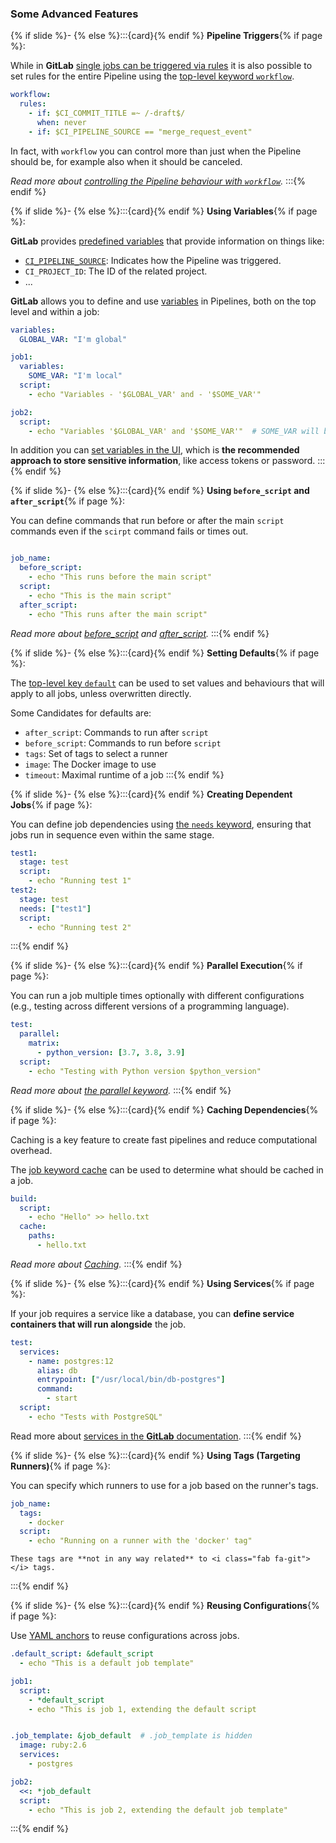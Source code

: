 ### Some Advanced Features

{% if slide %}- {% else %}:::{card}{% endif %} **Pipeline Triggers**{% if page %}:

While in **GitLab** [single jobs can be triggered via rules](https://docs.gitlab.com/ee/ci/yaml/#rules) it is also possible to set rules for the entire Pipeline using the [top-level keyword `workflow`](https://docs.gitlab.com/ee/ci/yaml/#workflow).

```yaml
workflow:
  rules:
    - if: $CI_COMMIT_TITLE =~ /-draft$/
      when: never
    - if: $CI_PIPELINE_SOURCE == "merge_request_event"
```
In fact, with `workflow` you can control more than just when the Pipeline should be, for example also when it should be canceled. 

_Read more about [controlling the Pipeline behaviour with `workflow`](https://docs.gitlab.com/ee/ci/yaml/workflow.html)._
:::{% endif %}

{% if slide %}- {% else %}:::{card}{% endif %} **Using Variables**{% if page %}:

**GitLab** provides [predefined variables](https://docs.gitlab.com/ee/ci/variables/predefined_variables.html#predefined-variables) that provide information on things like:

- [`CI_PIPELINE_SOURCE`](https://docs.gitlab.com/ee/ci/jobs/job_rules.html#ci_pipeline_source-predefined-variable): Indicates how the Pipeline was triggered.
- `CI_PROJECT_ID`: The ID of the related project.
- ...

**GitLab** allows you to define and use [variables](https://docs.gitlab.com/ee/ci/yaml/#variables) in Pipelines, both on the top level and within a job:

```yaml
variables:
  GLOBAL_VAR: "I'm global"

job1:
  variables:
    SOME_VAR: "I'm local"
  script:
    - echo "Variables - '$GLOBAL_VAR' and - '$SOME_VAR'"

job2:
  script:
    - echo "Variables '$GLOBAL_VAR' and '$SOME_VAR'"  # SOME_VAR will be ''
```

In addition you can [set variables in the UI](https://docs.gitlab.com/ee/ci/variables/#define-a-cicd-variable-in-the-ui), which is **the recommended approach to store sensitive information**, like access tokens or password.
:::{% endif %}

{% if slide %}- {% else %}:::{card}{% endif %} **Using `before_script` and `after_script`**{% if page %}:

You can define commands that run before or after the main `script` commands even if the `scirpt` command fails or times out.

```yaml

job_name:
  before_script:
    - echo "This runs before the main script"
  script:
    - echo "This is the main script"
  after_script:
    - echo "This runs after the main script"
```

_Read more about [before_script](https://docs.gitlab.com/ee/ci/yaml/#before_script) and [after_script](https://docs.gitlab.com/ee/ci/yaml/#after_script)._
:::{% endif %}

{% if slide %}- {% else %}:::{card}{% endif %} **Setting Defaults**{% if page %}:

The [top-level key `default`](https://docs.gitlab.com/ee/ci/yaml/#default) can be used to set values and behaviours that will apply to all jobs, unless overwritten directly.

Some Candidates for defaults are:

- `after_script`: Commands to run after `script`
- `before_script`: Commands to run before `script`
- `tags`: Set of tags to select a runner
- `image`: The Docker image to use
- `timeout`: Maximal runtime of a job
:::{% endif %}

{% if slide %}- {% else %}:::{card}{% endif %} **Creating Dependent Jobs**{% if page %}:

You can define job dependencies using [the `needs` keyword](https://docs.gitlab.com/ee/ci/yaml/#needs), ensuring that jobs run in sequence even within the same stage.

```yaml
test1:
  stage: test
  script:
    - echo "Running test 1"
test2:
  stage: test
  needs: ["test1"]
  script:
    - echo "Running test 2"
```
:::{% endif %}

{% if slide %}- {% else %}:::{card}{% endif %} **Parallel Execution**{% if page %}:

You can run a job multiple times optionally with different configurations (e.g., testing across different versions of a programming language).

```yaml
test:
  parallel:
    matrix:
      - python_version: [3.7, 3.8, 3.9]
  script:
    - echo "Testing with Python version $python_version"
```
_Read more about [the parallel keyword](https://docs.gitlab.com/ee/ci/yaml/#parallel)._
:::{% endif %}

{% if slide %}- {% else %}:::{card}{% endif %} **Caching Dependencies**{% if page %}:

Caching is a key feature to create fast pipelines and reduce computational overhead.

The [job keyword cache]() can be used to determine what should be cached in a job.

```yaml
build:
  script:
    - echo "Hello" >> hello.txt
  cache:
    paths:
      - hello.txt
```
_Read more about [Caching](https://docs.gitlab.com/ee/ci/caching/index.html)._
:::{% endif %}

{% if slide %}- {% else %}:::{card}{% endif %} **Using Services**{% if page %}:

If your job requires a service like a database, you can **define service containers that will run alongside** the job.

```yaml
test:
  services:
    - name: postgres:12
      alias: db
      entrypoint: ["/usr/local/bin/db-postgres"]
      command:
        - start
  script:
    - echo "Tests with PostgreSQL"
```
Read more about [services in the **GitLab** documentation](https://docs.gitlab.com/ee/ci/yaml/#services).
:::{% endif %}

{% if slide %}- {% else %}:::{card}{% endif %} **Using Tags (Targeting Runners)**{% if page %}:

You can specify which runners to use for a job based on the runner's tags.

```yaml
job_name:
  tags:
    - docker
  script:
    - echo "Running on a runner with the 'docker' tag"
```
```{note}
These tags are **not in any way related** to <i class="fab fa-git"></i> tags.
```
:::{% endif %}

{% if slide %}- {% else %}:::{card}{% endif %} **Reusing Configurations**{% if page %}:

Use [YAML anchors](https://docs.gitlab.com/ee/ci/yaml/yaml_optimization.html#anchors) to reuse configurations across jobs.

```yaml
.default_script: &default_script
  - echo "This is a default job template"

job1:
  script:
    - *default_script
    - echo "This is job 1, extending the default script


.job_template: &job_default  # .job_template is hidden
  image: ruby:2.6
  services:
    - postgres

job2:
  <<: *job_default
  script:
    - echo "This is job 2, extending the default job template"
```
:::{% endif %}
